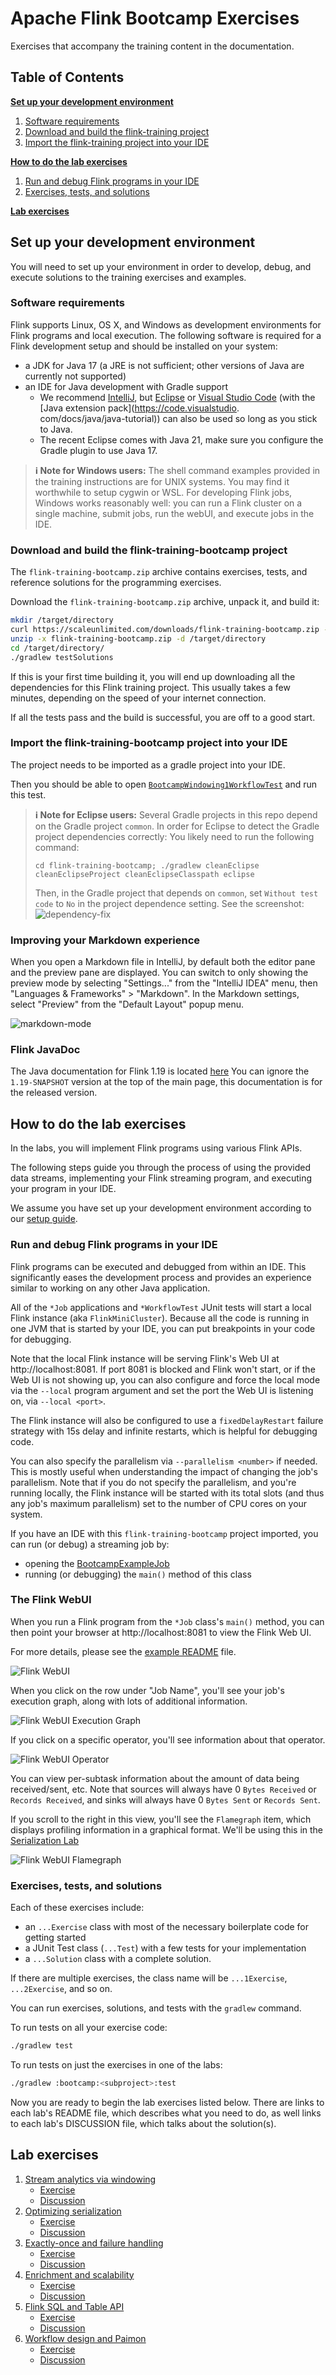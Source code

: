 # Apache Flink Bootcamp Exercises

Exercises that accompany the training content in the documentation.

## Table of Contents

[**Set up your development environment**](#set-up-your-development-environment)

1. [Software requirements](#software-requirements)
1. [Download and build the flink-training project](#download-and-build-the-flink-training-project)
1. [Import the flink-training project into your IDE](#import-the-flink-training-project-into-your-ide)

[**How to do the lab exercises**](#how-to-do-the-lab-exercises)

1. [Run and debug Flink programs in your IDE](#run-and-debug-flink-programs-in-your-ide)
1. [Exercises, tests, and solutions](#exercises-tests-and-solutions)

[**Lab exercises**](#lab-exercises)

## Set up your development environment

You will need to set up your environment in order to develop, debug, and execute solutions to 
the training exercises and examples.

### Software requirements

Flink supports Linux, OS X, and Windows as development environments for Flink programs and 
local execution. The following software is required for a Flink development setup and should 
be installed on your system:

- a JDK for Java 17 (a JRE is not sufficient; other versions of Java are currently not supported)
- an IDE for Java development with Gradle support
  - We recommend [IntelliJ](https://www.jetbrains.com/idea/), but [Eclipse](https://www.eclipse.org/downloads/) or 
    [Visual Studio Code](https://code.visualstudio.com/) (with the [Java extension pack](https://code.visualstudio.
    com/docs/java/java-tutorial)) can also be used so long as you stick to Java. 
  - The recent Eclipse comes with Java 21, make sure you configure the Gradle plugin to use Java 17.

> **:information_source: Note for Windows users:** The shell command examples provided in the training instructions are for UNIX systems.
> You may find it worthwhile to setup cygwin or WSL. For developing Flink jobs, Windows works reasonably well: you can run a Flink cluster on a single machine, submit jobs, run the webUI, and execute jobs in the IDE.

### Download and build the flink-training-bootcamp project

The `flink-training-bootcamp.zip` archive contains exercises, tests, and reference solutions for 
the programming exercises.

Download the `flink-training-bootcamp.zip` archive, unpack it, and build it:

```bash
mkdir /target/directory
curl https://scaleunlimited.com/downloads/flink-training-bootcamp.zip -o flink-training-bootcamp.zip
unzip -x flink-training-bootcamp.zip -d /target/directory
cd /target/directory/
./gradlew testSolutions
```

If this is your first time building it, you will end up downloading all the dependencies for this Flink training
project. This usually takes a few minutes, depending on the speed of your internet connection.

If all the tests pass and the build is successful, you are off to a good start.

### Import the flink-training-bootcamp project into your IDE

The project needs to be imported as a gradle project into your IDE.

Then you should be able to open [`BootcampWindowing1WorkflowTest`](bootcamp/windowing/src/test/java/com/ververica/flink/training/exercises/BootcampWindowing1WorkflowTest.java) 
and run this test.

> **:information_source: Note for Eclipse users:** Several Gradle projects in this repo 
> depend on the Gradle project `common`. In order for Eclipse to detect the Gradle project dependencies correctly:
> You likely need to run the following command:
> 
> `cd flink-training-bootcamp; ./gradlew cleanEclipse cleanEclipseProject cleanEclipseClasspath eclipse`
> 
> Then, in the Gradle project that depends on `common`, set `Without test code` to `No` in the project dependence 
> setting. See the screenshot: 
> ![dependency-fix](images/project-dependency-fix-test-code.png)

### Improving your Markdown experience

When you open a Markdown file in IntelliJ, by default both the editor pane and the preview
pane are displayed. You can switch to only showing the preview mode by selecting "Settings..."
from the "IntelliJ IDEA" menu, then "Languages & Frameworks" > "Markdown". In the Markdown
settings, select "Preview" from the "Default Layout" popup menu.

![markdown-mode](images/intellij-markdown-settings.png)

### Flink JavaDoc

The Java documentation for Flink 1.19 is located [here](https://nightlies.apache.org/flink/flink-docs-release-1.19/api/java/)
You can ignore the `1.19-SNAPSHOT` version at the top of the main page, this documentation is for the
released version.

## How to do the lab exercises

In the labs, you will implement Flink programs using various Flink APIs.

The following steps guide you through the process of using the provided data streams, 
implementing your Flink streaming program, and executing your program in your IDE.

We assume you have set up your development environment according to our
[setup guide](#set-up-your-development-environment).

### Run and debug Flink programs in your IDE

Flink programs can be executed and debugged from within an IDE. This significantly eases the 
development process and provides an experience similar to working on any other Java application.

All of the `*Job` applications and `*WorkflowTest` JUnit
tests will start a local Flink instance (aka `FlinkMiniCluster`). Because all the code is 
running in one JVM that is started by your IDE, you can put breakpoints in your code for debugging.

Note that the local Flink instance will be serving Flink's Web UI at http://localhost:8081.
If port 8081 is blocked and Flink won't start, or if the Web UI is not showing up, you can also
configure and force the local mode via the `--local` program argument and set the port the
Web UI is listening on, via `--local <port>`.

The Flink instance will also be configured to use a `fixedDelayRestart` failure strategy with
15s delay and infinite restarts, which is helpful for debugging code.

You can also specify the parallelism via `--parallelism <number>` if needed. This is mostly
useful when understanding the impact of changing the job's parallelism. Note that if you
do not specify the parallelism, and you're running locally, the Flink instance will be started
with its total slots (and thus any job's maximum parallelism) set to the number of CPU cores
on your system.

If you have an IDE with this `flink-training-bootcamp` project imported, you can run 
(or debug) a streaming job by:

- opening the [BootcampExampleJob](bootcamp/example/src/main/java/com/ververica/flink/training/examples/BootcampExampleJob.java)
- running (or debugging) the `main()` method of this class

### The Flink WebUI

When you run a Flink program from the `*Job` class's `main()` method, you can then
point your browser at http://localhost:8081 to view the Flink Web UI.

For more details, please see the [example README](bootcamp/example/README.md) file.

![Flink WebUI](images/flink-webui-top.png)

When you click on the row under "Job Name", you'll see your job's execution graph, along
with lots of additional information.

![Flink WebUI Execution Graph](images/flink-webui-execution.png)

If you click on a specific operator, you'll see information about that operator.

![Flink WebUI Operator](images/flink-webui-operator.png)

You can view per-subtask information about the amount of data being received/sent, etc.
Note that sources will always have 0 `Bytes Received` or `Records Received`, and sinks will
always have 0 `Bytes Sent` or `Records Sent`.

If you scroll to the right in this view, you'll see the `Flamegraph` item, which displays
profiling information in a graphical format. We'll be using this in the
[Serialization Lab](bootcamp/serialization/README.md)

![Flink WebUI Flamegraph](images/flink-webui-flamegraph.png)

### Exercises, tests, and solutions

Each of these exercises include:
- an `...Exercise` class with most of the necessary boilerplate code for getting started
- a JUnit Test class (`...Test`) with a few tests for your implementation
- a `...Solution` class with a complete solution.

If there are multiple exercises, the class name will be `...1Exercise`, `...2Exercise`, and so on.

You can run exercises, solutions, and tests with the `gradlew` command.

To run tests on all your exercise code:

```bash
./gradlew test
```

To run tests on just the exercises in one of the labs:

```bash
./gradlew :bootcamp:<subproject>:test
```

Now you are ready to begin the lab exercises listed below. There are links to each lab's
README file, which describes what you need to do, as well links to each lab's DISCUSSION
file, which talks about the solution(s).

## Lab exercises

1. [Stream analytics via windowing](bootcamp/windowing)
   - [Exercise](bootcamp/windowing/README.md)
   - [Discussion](bootcamp/windowing/DISCUSSION.md)
1. [Optimizing serialization](bootcamp/serialization)
   - [Exercise](bootcamp/serialization/README.md)
   - [Discussion](bootcamp/serialization/DISCUSSION.md)
1. [Exactly-once and failure handling](bootcamp/failures)
    - [Exercise](bootcamp/failures/README.md)
    - [Discussion](bootcamp/failures/DISCUSSION.md)
1. [Enrichment and scalability](bootcamp/enrichment)
    - [Exercise](bootcamp/enrichment/README.md)
    - [Discussion](bootcamp/enrichment/DISCUSSION.md)
1. [Flink SQL and Table API](bootcamp/tables)
    - [Exercise](bootcamp/tables/README.md)
    - [Discussion](bootcamp/tables/DISCUSSION.md)
1. [Workflow design and Paimon](bootcamp/design)
    - [Exercise](bootcamp/design/README.md)
    - [Discussion](bootcamp/design/DISCUSSION.md)
